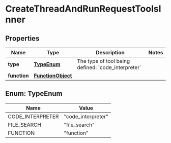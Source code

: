 

# CreateThreadAndRunRequestToolsInner


## Properties

| Name | Type | Description | Notes |
|------------ | ------------- | ------------- | -------------|
|**type** | [**TypeEnum**](#TypeEnum) | The type of tool being defined: &#x60;code_interpreter&#x60; |  |
|**function** | [**FunctionObject**](FunctionObject.md) |  |  |



## Enum: TypeEnum

| Name | Value |
|---- | -----|
| CODE_INTERPRETER | &quot;code_interpreter&quot; |
| FILE_SEARCH | &quot;file_search&quot; |
| FUNCTION | &quot;function&quot; |



